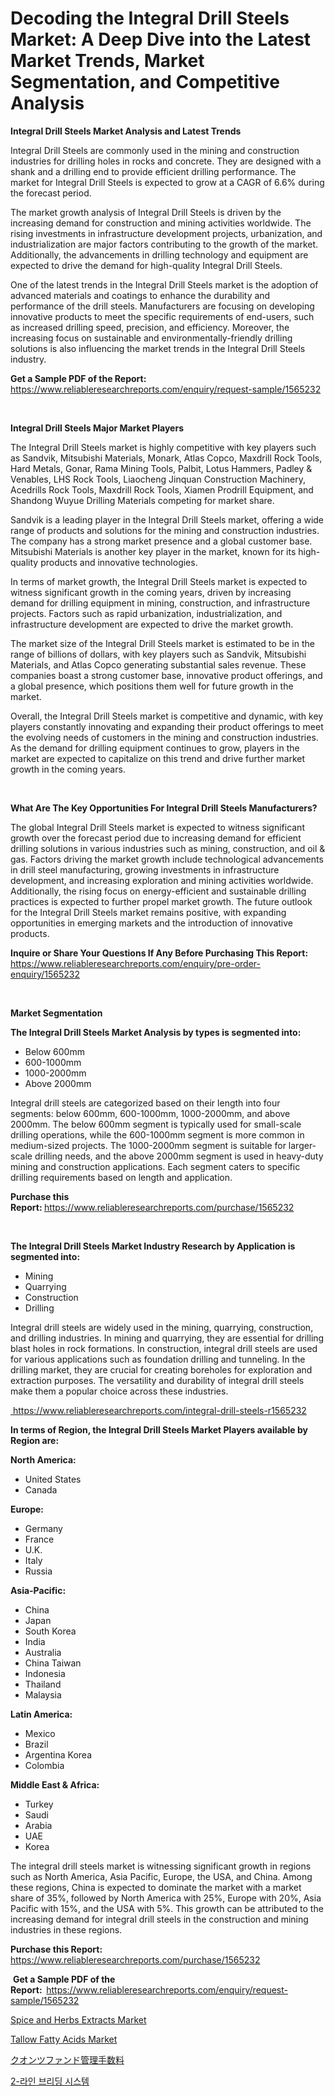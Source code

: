 <p><h1>Decoding the Integral Drill Steels Market: A Deep Dive into the Latest Market Trends, Market Segmentation, and Competitive Analysis</h1></p><p><strong>Integral Drill Steels Market Analysis and Latest Trends</strong></p>
<p><p>Integral Drill Steels are commonly used in the mining and construction industries for drilling holes in rocks and concrete. They are designed with a shank and a drilling end to provide efficient drilling performance. The market for Integral Drill Steels is expected to grow at a CAGR of 6.6% during the forecast period. </p><p>The market growth analysis of Integral Drill Steels is driven by the increasing demand for construction and mining activities worldwide. The rising investments in infrastructure development projects, urbanization, and industrialization are major factors contributing to the growth of the market. Additionally, the advancements in drilling technology and equipment are expected to drive the demand for high-quality Integral Drill Steels.</p><p>One of the latest trends in the Integral Drill Steels market is the adoption of advanced materials and coatings to enhance the durability and performance of the drill steels. Manufacturers are focusing on developing innovative products to meet the specific requirements of end-users, such as increased drilling speed, precision, and efficiency. Moreover, the increasing focus on sustainable and environmentally-friendly drilling solutions is also influencing the market trends in the Integral Drill Steels industry.</p></p>
<p><strong>Get a Sample PDF of the Report:&nbsp;</strong> <a href="https://www.reliableresearchreports.com/enquiry/request-sample/1565232">https://www.reliableresearchreports.com/enquiry/request-sample/1565232</a></p>
<p>&nbsp;</p>
<p><strong>Integral Drill Steels Major Market Players</strong></p>
<p><p>The Integral Drill Steels market is highly competitive with key players such as Sandvik, Mitsubishi Materials, Monark, Atlas Copco, Maxdrill Rock Tools, Hard Metals, Gonar, Rama Mining Tools, Palbit, Lotus Hammers, Padley & Venables, LHS Rock Tools, Liaocheng Jinquan Construction Machinery, Acedrills Rock Tools, Maxdrill Rock Tools, Xiamen Prodrill Equipment, and Shandong Wuyue Drilling Materials competing for market share.</p><p>Sandvik is a leading player in the Integral Drill Steels market, offering a wide range of products and solutions for the mining and construction industries. The company has a strong market presence and a global customer base. Mitsubishi Materials is another key player in the market, known for its high-quality products and innovative technologies.</p><p>In terms of market growth, the Integral Drill Steels market is expected to witness significant growth in the coming years, driven by increasing demand for drilling equipment in mining, construction, and infrastructure projects. Factors such as rapid urbanization, industrialization, and infrastructure development are expected to drive the market growth.</p><p>The market size of the Integral Drill Steels market is estimated to be in the range of billions of dollars, with key players such as Sandvik, Mitsubishi Materials, and Atlas Copco generating substantial sales revenue. These companies boast a strong customer base, innovative product offerings, and a global presence, which positions them well for future growth in the market.</p><p>Overall, the Integral Drill Steels market is competitive and dynamic, with key players constantly innovating and expanding their product offerings to meet the evolving needs of customers in the mining and construction industries. As the demand for drilling equipment continues to grow, players in the market are expected to capitalize on this trend and drive further market growth in the coming years.</p></p>
<p>&nbsp;</p>
<p><strong>What Are The Key Opportunities For Integral Drill Steels Manufacturers?</strong></p>
<p><p>The global Integral Drill Steels market is expected to witness significant growth over the forecast period due to increasing demand for efficient drilling solutions in various industries such as mining, construction, and oil & gas. Factors driving the market growth include technological advancements in drill steel manufacturing, growing investments in infrastructure development, and increasing exploration and mining activities worldwide. Additionally, the rising focus on energy-efficient and sustainable drilling practices is expected to further propel market growth. The future outlook for the Integral Drill Steels market remains positive, with expanding opportunities in emerging markets and the introduction of innovative products.</p></p>
<p><strong>Inquire or Share Your Questions If Any Before Purchasing This Report:</strong> <a href="https://www.reliableresearchreports.com/enquiry/pre-order-enquiry/1565232">https://www.reliableresearchreports.com/enquiry/pre-order-enquiry/1565232</a></p>
<p>&nbsp;</p>
<p><strong>Market Segmentation</strong></p>
<p><strong>The Integral Drill Steels Market Analysis by types is segmented into:</strong></p>
<p><ul><li>Below 600mm</li><li>600-1000mm</li><li>1000-2000mm</li><li>Above 2000mm</li></ul></p>
<p><p>Integral drill steels are categorized based on their length into four segments: below 600mm, 600-1000mm, 1000-2000mm, and above 2000mm. The below 600mm segment is typically used for small-scale drilling operations, while the 600-1000mm segment is more common in medium-sized projects. The 1000-2000mm segment is suitable for larger-scale drilling needs, and the above 2000mm segment is used in heavy-duty mining and construction applications. Each segment caters to specific drilling requirements based on length and application.</p></p>
<p><strong>Purchase this Report:&nbsp;</strong><a href="https://www.reliableresearchreports.com/purchase/1565232">https://www.reliableresearchreports.com/purchase/1565232</a></p>
<p>&nbsp;</p>
<p><strong>The Integral Drill Steels Market Industry Research by Application is segmented into:</strong></p>
<p><ul><li>Mining</li><li>Quarrying</li><li>Construction</li><li>Drilling</li></ul></p>
<p><p>Integral drill steels are widely used in the mining, quarrying, construction, and drilling industries. In mining and quarrying, they are essential for drilling blast holes in rock formations. In construction, integral drill steels are used for various applications such as foundation drilling and tunneling. In the drilling market, they are crucial for creating boreholes for exploration and extraction purposes. The versatility and durability of integral drill steels make them a popular choice across these industries.</p></p>
<p><a href="https://www.reliableresearchreports.com/integral-drill-steels-r1565232">&nbsp;https://www.reliableresearchreports.com/integral-drill-steels-r1565232</a></p>
<p><strong>In terms of Region, the Integral Drill Steels Market Players available by Region are:</strong></p>
<p>
    <p> <strong> North America: </strong>
        <ul>
            <li>United States</li>
            <li>Canada</li>
        </ul>
        </p> 
    <p> <strong> Europe: </strong>
        <ul>
            <li>Germany</li>
            <li>France</li>
            <li>U.K.</li>
            <li>Italy</li>
            <li>Russia</li>
        </ul>
        </p> 
    <p> <strong> Asia-Pacific: </strong>
        <ul>
            <li>China</li>
            <li>Japan</li>
            <li>South Korea</li>
            <li>India</li>
            <li>Australia</li>
            <li>China Taiwan</li>
            <li>Indonesia</li>
            <li>Thailand</li>
            <li>Malaysia</li>
        </ul>
        </p> 
    <p> <strong> Latin America: </strong>
        <ul>
            <li>Mexico</li>
            <li>Brazil</li>
            <li>Argentina Korea</li>
            <li>Colombia</li>
        </ul>
        </p> 
    <p> <strong> Middle East & Africa: </strong>
        <ul>
            <li>Turkey</li>
            <li>Saudi</li>
            <li>Arabia</li>
            <li>UAE</li>
            <li>Korea</li>
        </ul>
    </p>
    </p>
<p><p>The integral drill steels market is witnessing significant growth in regions such as North America, Asia Pacific, Europe, the USA, and China. Among these regions, China is expected to dominate the market with a market share of 35%, followed by North America with 25%, Europe with 20%, Asia Pacific with 15%, and the USA with 5%. This growth can be attributed to the increasing demand for integral drill steels in the construction and mining industries in these regions.</p></p>
<p><strong>Purchase this Report: </strong><a href="https://www.reliableresearchreports.com/purchase/1565232">https://www.reliableresearchreports.com/purchase/1565232</a></p>
<p>&nbsp;<strong>Get a Sample PDF of the Report:&nbsp;&nbsp;</strong><a href="https://www.reliableresearchreports.com/enquiry/request-sample/1565232">https://www.reliableresearchreports.com/enquiry/request-sample/1565232</a></p>
<p><strong></strong></p>
<p><p><a href="https://github.com/fauzi1101fauzi/Market-Research-Report-List-1/blob/main/spice-and-herbs-extracts-market.md">Spice and Herbs Extracts Market</a></p><p><a href="https://github.com/PeterParrish5/Market-Research-Report-List-5/blob/main/tallow-fatty-acids-market.md">Tallow Fatty Acids Market</a></p><p><a href="https://github.com/KaliMetz2023/Market-Research-Report-List-1/blob/main/9443370153326.md">クオンツファンド管理手数料</a></p><p><a href="https://github.com/FelipeGrrady654556/Market-Research-Report-List-2/blob/main/3494953163762.md">2-라인 브리딩 시스템</a></p></p>